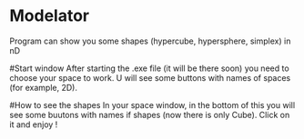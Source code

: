 # Modelator
Program can show you some shapes (hypercube, hypersphere, simplex) in nD

#Start window
After starting the .exe file (it will be there soon) you need to choose your space to work. U will see some buttons with names of spaces (for example, 2D).

#How to see the shapes
In your space window, in the bottom of this you will see some buutons with names if shapes (now there is only Cube). Click on it and enjoy ! 
